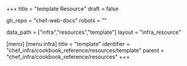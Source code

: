 +++
title = "template Resource"
draft = false

gh_repo = "chef-web-docs"
robots = ""

data_path = ["infra","resources","template"]
layout = "infra_resource"


[menu]
  [menu.infra]
    title = "template"
    identifier = "chef_infra/cookbook_reference/resources/template"
    parent = "chef_infra/cookbook_reference/resources"
+++

<!-- The contents of this page are automatically generated from the template.yaml file in the data directory. -->
<!-- To suggest a change, edit the https://github.com/chef/chef/blob/master/lib/chef/resource/template.rb file
      and submit a pull request to the https://github.com/chef/chef repository. -->
